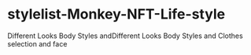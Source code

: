 # stylelist-Monkey-NFT-Life-style
Different Looks Body Styles andDifferent Looks Body Styles and Clothes selection and face
